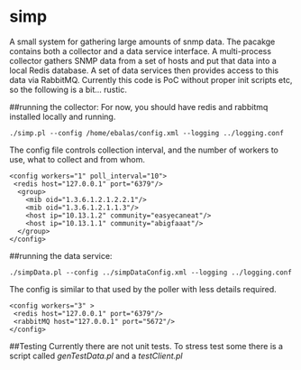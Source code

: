 # simp
A small system for gathering large amounts of snmp data.  The pacakge contains both a collector and a data service interface.  A multi-process collector gathers SNMP data from a set of hosts and put that data into a local Redis database.  A set of data services then provides access to this data via RabbitMQ.  Currently this code is PoC without proper init scripts etc, so the following is a bit... rustic.

##running the collector:
For now, you should have redis and rabbitmq installed locally and running.
```
./simp.pl --config /home/ebalas/config.xml --logging ../logging.conf
```

The config file controls collection interval, and the number of workers to use, what to collect and from whom.

```
<config workers="1" poll_interval="10">
 <redis host="127.0.0.1" port="6379"/>
  <group>
    <mib oid="1.3.6.1.2.1.2.2.1"/>
    <mib oid="1.3.6.1.2.1.1.3"/>
    <host ip="10.13.1.2" community="easyecaneat"/>
    <host ip="10.13.1.1" community="abigfaaat"/> 
  </group>
</config>
```
##running the data service:
```
./simpData.pl --config ../simpDataConfig.xml --logging ../logging.conf 
```
The config is similar to that used by the poller with less details required.
```
<config workers="3" >
 <redis host="127.0.0.1" port="6379"/>
 <rabbitMQ host="127.0.0.1" port="5672"/>
</config>
```
##Testing
Currently there are not unit tests.  To stress test some there is a script called *genTestData.pl* and a *testClient.pl*

